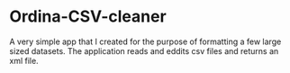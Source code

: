 # Ordina-CSV-cleaner

A very simple app that I created for the purpose of formatting a few large sized datasets. 
The application reads and eddits csv files and returns an xml file.

